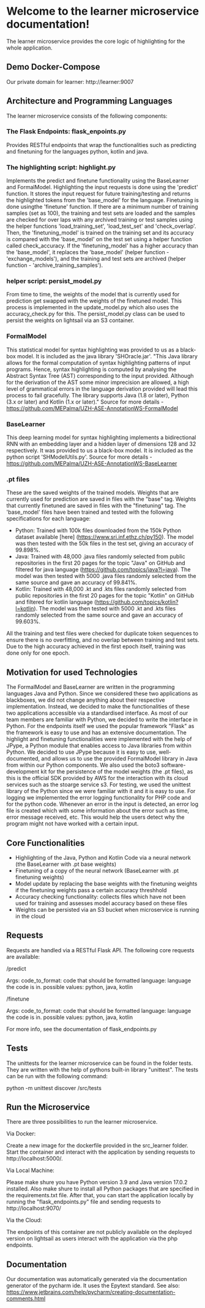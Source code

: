 # Welcome to the learner microservice documentation!

The learner microservice provides the core logic of highlighting for the whole
application.

## Demo Docker-Compose

Our private domain for learner: http://learner:9007

## Architecture and Programming Languages

The learner microservice consists of the following components:

### The Flask Endpoints: flask_enpoints.py

Provides RESTful endpoints that wrap the functionalities such as predicting and
finetuning for the languages python, kotlin and java.

### The highlighting script: highlight.py

Implements the predict and finetune functionality using the BaseLearner and
FormalModel. Highlighting the input requests is done using the 'predict'
function. It stores the input request for future training/testing and returns
the highlighted tokens from the 'base_model' for the language. Finetuning is
done usingthe 'finetune' function. If there are a minimum number of training
samples (set as 100), the training and test sets are loaded and the
samples are checked for over laps with any archived training or test samples
using the helper functions 'load_training_set', 'load_test_set' and
'check_overlap'. Then, the 'finetuning_model' is trained on the training set and
its accuracy is compared with the 'base_model' on the test set using a helper
function called check_accuracy. If the 'finetuning_model' has a higher accuracy
than the 'base_model', it replaces the 'base_model' (helper function -
'exchange_models'), and the training and test sets are archived (helper
function - 'archive_training_samples').

### helper script: persist_model.py

From time to time, the weights of the model that is currently used for
prediction get swapped with the weights of the finetuned model. This process is
implemented in the update_model.py which also uses the accuracy_check.py for
this. The persist_model.py class can be used to persist the weights on lightsail
via an S3 container.

### FormalModel

This statistical model for syntax highlighting was provided to us as a black-box
model. It is included as the java library 'SHOracle.jar'. "This Java library
allows for the formal computation of syntax highlighting patterns of input
programs. Hence, syntax highlighting is computed by analysing the Abstract
Syntax Tree (AST) corresponding to the input provided. Although for the
derivation of the AST some minor imprecision are allowed, a high level of
grammatical errors in the language derivation provided will lead this process to
fail gracefully. The library supports Java (1.8 or later), Python (3.x or later)
and Kotlin (1.x or later)." Source for more details -
https://github.com/MEPalma/UZH-ASE-AnnotationWS-FormalModel

### BaseLearner

This deep learning model for syntax highlighting implements a bidirectional RNN
with an embedding layer and a hidden layer of dimensions 128 and 32
respectively. It was provided to us a black-box model. It is included as the
python script 'SHModelUtils.py'. Source for more details -
https://github.com/MEPalma/UZH-ASE-AnnotationWS-BaseLearner

### .pt files

These are the saved weights of the trained models. Weights that are currently
used for prediction are saved in files with the "base" tag. Weights that
currently finetuned are saved in files with the "finetuning" tag.
The 'base_model' files have been trained and tested with the following
specifications for each language:
- Python: Trained with 100k files downloaded from the 150k Python
dataset available [here] (https://www.sri.inf.ethz.ch/py150).
The model was then tested with the 50k files in the test set, giving an
accuracy of 99.898%.
- Java: Trained with 48,000 .java files randomly selected from public repositories
in the first 20 pages for the topic "Java" on GitHub and filtered for java language
(https://github.com/topics/java?l=java).
The model was then tested with 5000 .java files randomly selected from the same
source and gave an accuracy of 99.841%.
- Kotlin: Trained with 48,000 .kt and .kts files randomly selected from public
repositories in the first 20 pages for the topic "Kotlin" on GitHub and filtered
for kotlin language (https://github.com/topics/kotlin?l=kotlin). The model was
then tested with 5000 .kt and .kts files randomly selected from the same source
and gave an accuracy of 99.603%.

All the training and test files were checked for duplicate token sequences to
ensure there is no overfitting, and no overlap between training and test sets.
Due to the high accuracy achieved in the first epoch itself, training was done
only for one epoch.

## Motivation for used Technologies

The FormalModel and BaseLearner are written in the programming languages Java
and Python. Since we considered these two applications as blackboxes, we did not
change anything about their respective implementation. Instead, we decided to
make the functionalities of these two applications accessible via a standardised
interface. As most of our team members are familiar with Python, we decided to
write the interface in Python. For the endpoints itself we used the popular
framework "Flask" as the framework is easy to use and has an extensive
documentation. The highlight and finetuning functionalities were implemented
with the help of JPype, a Python module that enables access to Java libraries
from within Python. We decided to use JPype because it is easy to use,
well-documented, and allows us to use the provided FormalModel library in Java
from within our Python components. We also used the boto3 software-development
kit for the persistence of the model weights (the .pt files), as this is the
official SDK provided by AWS for the interaction with its cloud services such as
the stoarge service s3. For testing, we used the unittest library of the Python
since we were familiar with it and it is easy to use. For logging we implemented
the error logging functionality for PHP code and for the python code. Whenever
an error in the input is detected, an error log file is created which with some
information about the error such as time, error message received, etc. This
would help the users detect why the program might not have worked with a certain
input.

## Core Functionalities

- Highlighting of the Java, Python and Kotlin Code via a neural network (the
  BaseLearner with .pt base weights)
- Finetuning of a copy of the neural network (BaseLearner with .pt finetuning
  weights)
- Model update by replacing the base weights with the finetuning weights if the
  finetuning weights pass a certain accuracy threshhold
- Accuracy checking functionality: collects files which have not been used for
  training and assesses model accuracy based on these files
- Weights can be persisted via an S3 bucket when microservice is running in the
  cloud

## Requests

Requests are handled via a RESTful Flask API. The following core requests are
available:

/predict

Args: code_to_format: code that should be formatted language: language the code
is in. possible values: python, java, kotlin

/finetune

Args: code_to_format: code that should be formatted language: language the code
is in. possible values: python, java, kotlin

For more info, see the documentation of flask_endpoints.py

## Tests

The unittests for the learner microservice can be found in the folder tests.
They are written with the help of pythons built-in library "unittest". The tests
can be run with the following command:

python -m unittest discover /src/tests

## Run the Microservice

There are three possibilities to run the learner microservice.

Via Docker:

Create a new image for the dockerfile provided in the src_learner folder. Start
the container and interact with the application by sending requests to
http://localhost:5000/.

Via Local Machine:

Please make shure you have Python version 3.9 and Java version 17.0.2 installed.
Also make shure to install all Python packages that are specified in the
requirements.txt file. After that, you can start the application locally by
running the "flask_endpoints.py" file and sending requests to
http://localhost:9070/

Via the Cloud:

The endpoints of this container are not publicly available on the deployed
version on lightsail as users interact with the application via the php
endpoints.

## Documentation

Our documentation was automatically generated via the documentation generator of the pycharm ide. It uses the Epytext standard.
See also: https://www.jetbrains.com/help/pycharm/creating-documentation-comments.html
